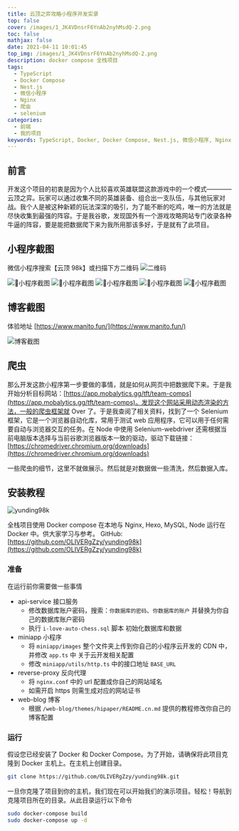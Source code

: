 ```yaml
---
title: 云顶之弈攻略小程序开发实录
top: false
cover: /images/1_JK4VDnsrF6YnAb2nyhMsdQ-2.png
toc: false
mathjax: false
date: 2021-04-11 10:01:45
top_img: /images/1_JK4VDnsrF6YnAb2nyhMsdQ-2.png
description: docker compose 全栈项目
tags:
  - TypeScript
  - Docker Compose
  - Nest.js
  - 微信小程序
  - Nginx
  - 爬虫
  - selenium
categories:
  - 前端
  - 我的项目
keywords: TypeScript, Docker, Docker Compose, Nest.js, 微信小程序, Nginx, 爬虫, 云顶之弈, 全栈项目, github
---
```


## 前言

开发这个项目的初衷是因为个人比较喜欢英雄联盟这款游戏中的一个模式————云顶之弈。玩家可以通过收集不同的英雄装备、组合出一支队伍，与其他玩家对战。我个人是被这种新颖的玩法深深的吸引，为了能不断的吃鸡，唯一的方法就是尽快收集到最强的阵容。于是我谷歌，发现国外有一个游戏攻略网站专门收录各种牛逼的阵容，要是能把数据爬下来为我所用那该多好，于是就有了此项目。

## 小程序截图

微信小程序搜索【云顶 98k】或扫描下方二维码
![二维码](https://cdn.jsdelivr.net/gh/OLIVERgZzy/i-love-auto-chess-blog-cdn@master/css/images/qrcode.jpg)

![小程序截图](https://github.com/OLIVERgZzy/yunding98k/blob/main/miniapp01.jpg?raw=true)
![小程序截图](https://github.com/OLIVERgZzy/yunding98k/blob/main/miniapp02.jpg?raw=true)
![小程序截图](https://github.com/OLIVERgZzy/yunding98k/blob/main/miniapp03.jpg?raw=true)
![小程序截图](https://github.com/OLIVERgZzy/yunding98k/blob/main/miniapp04.jpg?raw=true)
![小程序截图](https://github.com/OLIVERgZzy/yunding98k/blob/main/miniapp05.jpg?raw=true)

## 博客截图

体验地址 [https://www.manito.fun/](https://www.manito.fun/)

![博客截图](https://github.com/OLIVERgZzy/yunding98k/blob/main/blog01.png?raw=true)

## 爬虫

那么开发这款小程序第一步要做的事情，就是如何从网页中把数据爬下来。于是我开始分析目标网站：[https://app.mobalytics.gg/tft/team-comps](https://app.mobalytics.gg/tft/team-comps)。发现这个网站采用动态渲染的方法，一般的爬虫框架就 Over 了。于是我查阅了相关资料，找到了一个 Selenium 框架，它是一个浏览器自动化库，常用于测试 web 应用程序，它可以用于任何需要自动与浏览器交互的任务。在 Node 中使用 Selenium-webdriver 还需根据当前电脑版本选择与当前谷歌浏览器版本一致的驱动，驱动下载链接：[https://chromedriver.chromium.org/downloads](https://chromedriver.chromium.org/downloads)

一些爬虫的细节，这里不就做展示。然后就是对数据做一些清洗，然后数据入库。

## 安装教程

![yunding98k](https://socialify.git.ci/OLIVERgZzy/yunding98k/image?description=1&font=Inter&forks=1&issues=1&language=1&owner=1&pattern=Signal&pulls=1&stargazers=1&theme=Dark)

全栈项目使用 Docker compose 在本地与 Nginx, Hexo, MySQL, Node 运行在 Docker 中。供大家学习与参考。
GitHub: [https://github.com/OLIVERgZzy/yunding98k](https://github.com/OLIVERgZzy/yunding98k)

### 准备

在运行前你需要做一些事情

- api-service 接口服务
  - 修改数据库账户密码，搜索：`你数据库的密码`、`你数据库的账户` 并替换为你自己的数据库账户密码
  - 执行 `i-love-auto-chess.sql` 脚本 初始化数据库和数据
- miniapp 小程序
  - 将 `miniapp/images` 整个文件夹上传到你自己的小程序云开发的 CDN 中，并修改 `app.ts` 中 关于云开发相关配置
  - 修改 `miniapp/utils/http.ts` 中的接口地址 `BASE_URL`
- reverse-proxy 反向代理
  - 将 `nginx.conf` 中的 url 配置成你自己的网站域名
  - 如需开启 https 则需生成对应的网站证书
- web-blog 博客
  - 根据 `/web-blog/themes/hipaper/README.cn.md` 提供的教程修改你自己的博客配置

### 运行

假设您已经安装了 Docker 和 Docker Compose。为了开始，请确保将此项目克隆到 Docker 主机上。在主机上创建目录。

```bash
git clone https://github.com/OLIVERgZzy/yunding98k.git
```

一旦你克隆了项目到你的主机，我们现在可以开始我们的演示项目。轻松！导航到克隆项目所在的目录。从此目录运行以下命令

```bash
sudo docker-compose build
sudo docker-compose up -d
```
